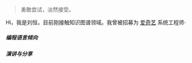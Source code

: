 > 勇敢尝试，淡然接受。

Hi，我是刘恒，目前刚接触知识图谱领域。我曾被招募为 [爱奇艺](http://www.iqiyi.com) 系统工程师· 



##### 编程语言倾向



##### 演讲与分享

